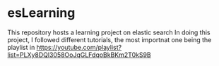 # esLearning
This repository hosts a learning project on elastic search
In doing this project, I followed different tutorials, the most importnat one being the playlist in https://youtube.com/playlist?list=PLXy8DQl3058OoJqGLFdqoBkBKm2T0kS9B 
